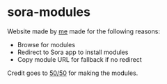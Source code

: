 # sora-modules
Website made by [me](https://github.com/ordzy) made for the following reasons:
- Browse for modules
- Redirect to Sora app to install modules
- Copy module URL for fallback if no redirect

Credit goes to [50/50](https://github.com/50n50) for making the modules.
